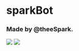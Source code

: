 # sparkBot

### Made by @theeSpark.
[![](https://static.filehorse.com/icons/messaging-and-chat/twitch-desktop-app-icon-32.png)](https://twitch.tv/theeSpark) [![](https://github.githubassets.com/favicon.ico)](https://github.com/theeSpark)
